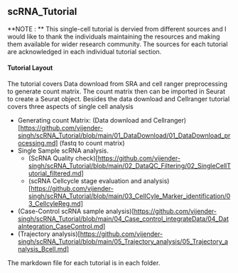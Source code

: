 ## scRNA_Tutorial
**NOTE : ** This single-cell tutorial is dervied from different sources and I would like to thank the individuals maintaining the resources and making them available for wider research community. The sources for each tutorial are acknowledged in each individual tutorial section.

#### Tutorial Layout
The tutorial covers Data download from SRA and cell ranger preprocessing to generate count matrix.  The count matrix then can be imported in Seurat to create a Seurat object. Besides the data download and Cellranger tutorial covers three aspects of single cell analysis
- Generating count Matrix: (Data download and Cellranger)[https://github.com/vijender-singh/scRNA_Tutorial/blob/main/01_DataDownload/01_DataDownload_processing.md] (fastq to count matrix)
- Single Sample scRNA analysis.
    - (ScRNA Quality check)[https://github.com/vijender-singh/scRNA_Tutorial/blob/main/02_DataQC_Filtering/02_SingleCellTutorial_filtered.md]
    - (scRNA Cellcycle stage evaluation and analysis)[https://github.com/vijender-singh/scRNA_Tutorial/blob/main/03_CellCyle_Marker_identification/03_CellcyleReg.md]
- (Case-Control scRNA sample analysis)[https://github.com/vijender-singh/scRNA_Tutorial/blob/main/04_Case_control_integrateData/04_DataIntegration_CaseControl.md]
- (Trajectory analysis)[https://github.com/vijender-singh/scRNA_Tutorial/blob/main/05_Trajectory_analysis/05_Trajectory_analysis_Bcell.md]

The markdown file for each tutorial is in each folder.
